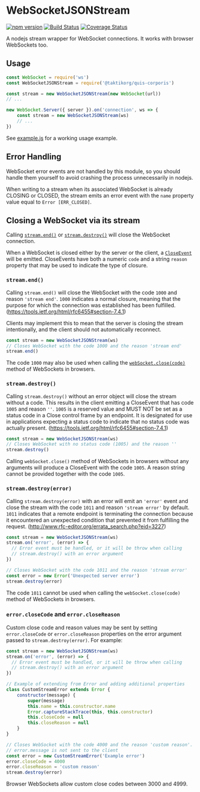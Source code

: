 # WebSocketJSONStream

[![npm version](https://badge.fury.io/js/%40teamwork%2Fwebsocket-json-stream.svg)](https://badge.fury.io/js/%40teamwork%2Fwebsocket-json-stream)
[![Build Status](https://travis-ci.org/Teamwork/websocket-json-stream.svg?branch=master)](https://travis-ci.org/Teamwork/websocket-json-stream)
[![Coverage Status](https://coveralls.io/repos/github/Teamwork/websocket-json-stream/badge.svg)](https://coveralls.io/github/Teamwork/websocket-json-stream)

A nodejs stream wrapper for WebSocket connections. It works with browser WebSockets too.

## Usage

```js
const WebSocket = require('ws')
const WebSocketJSONStream = require('@taktikorg/quis-corporis')

const stream = new WebSocketJSONStream(new WebSocket(url))
// ...

new WebSocket.Server({ server }).on('connection', ws => {
    const stream = new WebSocketJSONStream(ws)
    // ...
})
```

See [example.js](./example.js) for a working usage example.

## Error Handling

WebSocket error events are not handled by this module, so you should handle them yourself to avoid crashing the process unnecessarily in nodejs.

When writing to a stream when its associated WebSocket is already CLOSING or CLOSED, the stream emits an error event with the `name` property value equal to `Error [ERR_CLOSED]`.

## Closing a WebSocket via its stream

Calling [`stream.end()`](https://nodejs.org/api/stream.html#stream_writable_end_chunk_encoding_callback) or [`stream.destroy()`](https://nodejs.org/api/stream.html#stream_writable_destroy_error) will close the WebSocket connection.

When a WebSocket is closed either by the server or the client, a [`CloseEvent`](https://developer.mozilla.org/en-US/docs/Web/API/CloseEvent) will be emitted. CloseEvents have both a numeric `code` and a string `reason` property that may be used to indicate the type of closure.

### `stream.end()`

Calling `stream.end()` will close the WebSocket with the code `1000` and reason `'stream end'`. `1000` indicates a normal closure, meaning that the purpose for which the connection was established has been fulfilled. (https://tools.ietf.org/html/rfc6455#section-7.4.1)

Clients may implement this to mean that the server is closing the stream intentionally, and the client should not automatically reconnect.

```javascript
const stream = new WebSocketJSONStream(ws)
// Closes WebSocket with the code 1000 and the reason 'stream end'
stream.end()
```

The code `1000` may also be used when calling the [`webSocket.close(code)`](https://html.spec.whatwg.org/multipage/web-sockets.html#dom-websocket-close) method of WebSockets in browsers.

### `stream.destroy()`

Calling `stream.destroy()` without an error object will close the stream without a code. This results in the client emitting a CloseEvent that has code `1005` and reason `''`. `1005` is a reserved value and MUST NOT be set as a status code in a Close control frame by an endpoint. It is designated for use in applications expecting a status code to indicate that no status code was actually present. (https://tools.ietf.org/html/rfc6455#section-7.4.1)

```javascript
const stream = new WebSocketJSONStream(ws)
// Closes WebSocket with no status code (1005) and the reason ''
stream.destroy()
```

Calling `webSocket.close()` method of WebSockets in browsers without any arguments will produce a CloseEvent with the code `1005`. A reason string cannot be provided together with the code `1005`.

### `stream.destroy(error)`

Calling `stream.destroy(error)` with an error will emit an `'error'` event and close the stream with the code `1011` and reason `'stream error'` by default. `1011` indicates that a remote endpoint is terminating the connection because it encountered an unexpected condition that prevented it from fulfilling the request. (http://www.rfc-editor.org/errata_search.php?eid=3227)

```javascript
const stream = new WebSocketJSONStream(ws)
stream.on('error', (error) => {
  // Error event must be handled, or it will be throw when calling
  // stream.destroy() with an error argument
})

// Closes WebSocket with the code 1011 and the reason 'stream error'
const error = new Error('Unexpected server error')
stream.destroy(error)
```

The code `1011` cannot be used when calling the `webSocket.close(code)` method of WebSockets in browsers.

### `error.closeCode` and `error.closeReason`

Custom close code and reason values may be sent by setting `error.closeCode` or `error.closeReason` properties on the error argument passed to `stream.destroy(error)`. For example:

```javascript
const stream = new WebSocketJSONStream(ws)
stream.on('error', (error) => {
  // Error event must be handled, or it will be throw when calling
  // stream.destroy() with an error argument
})

// Example of extending from Error and adding additional properties
class CustomStreamError extends Error {
    constructor(message) {
        super(message)
        this.name = this.constructor.name
        Error.captureStackTrace(this, this.constructor)
        this.closeCode = null
        this.closeReason = null
    }
}

// Closes WebSocket with the code 4000 and the reason 'custom reason'.
// error.message is not sent to the client
const error = new CustomStreamError('Example error')
error.closeCode = 4000
error.closeReason = 'custom reason'
stream.destroy(error)
```

Browser WebSockets allow custom close codes between 3000 and 4999.
